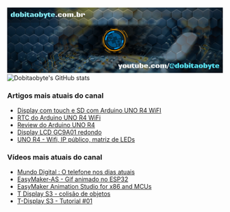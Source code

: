 ![Welcome to Do bit Ao Byte](./dobitaobyte-github.jpg)
![Dobitaobyte's GitHub stats](https://github-readme-stats.vercel.app/api?username=DjamesSuhanko&show_icons=true&theme=radical)

### Artigos mais atuais do canal
<!-- BLOG-POST-LIST:START -->
- [Display com touch e SD com Arduino UNO R4 WiFI](https://www.dobitaobyte.com.br/display-com-touch-e-sd-com-arduino-uno-r4-wifi)
- [RTC do Arduino UNO R4 WiFi](https://www.dobitaobyte.com.br/rtc-do-arduino-uno-r4-wi-fi)
- [Review do Arduino UNO R4](https://www.dobitaobyte.com.br/review-do-arduino-uno-r4)
- [Display LCD GC9A01 redondo](https://www.dobitaobyte.com.br/display-lcd-gc-9-a01-redondo)
- [UNO R4 - Wifi, IP público, matriz de LEDs](https://www.dobitaobyte.com.br/uno-r4-wifi-ip-publico-matriz-de-leds)
<!-- BLOG-POST-LIST:END -->

### Vídeos mais atuais do canal
<!-- YOUTUBE-POST-LIST:START -->
- [Mundo Digital : O telefone nos dias atuais](https://www.youtube.com/watch?v=oSUOf1znQPs)
- [EasyMaker-AS - Gif animado no ESP32](https://www.youtube.com/watch?v=FxwwzkmMvfE)
- [EasyMaker Animation Studio for x86 and MCUs](https://www.youtube.com/watch?v=3nGWqujnzlQ)
- [T Display S3 - colisão de objetos](https://www.youtube.com/watch?v=VjoNu9SCD40)
- [T-Display S3 - Tutorial #01](https://www.youtube.com/watch?v=CCTERa9nWV0)
<!-- YOUTUBE-POST-LIST:END -->